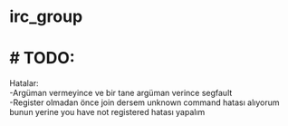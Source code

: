 # irc_group

# # TODO:
  Hatalar:\
     -Argüman vermeyince ve bir tane argüman verince segfault\
     -Register olmadan önce join dersem unknown command hatası alıyorum bunun yerine you have not registered hatası yapalım
